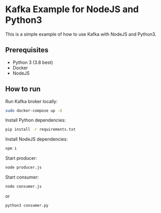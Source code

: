 # Kafka Example for NodeJS and Python3

This is a simple example of how to use Kafka with NodeJS and Python3.

## Prerequisites

- Python 3 (3.8 best)
- Docker
- NodeJS

## How to run

Run Kafka broker locally:
```bash
sudo docker-compose up -d
```

Install Python dependencies:
```bash
pip install -r requirements.txt
```
Install NodeJS dependencies:
```bash
npm i
```

Start producer:
```bash
node producer.js
```

Start consumer:
```bash
node consumer.js
```
or
```bash
python3 consumer.py
```